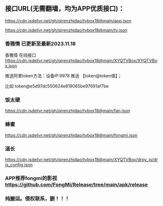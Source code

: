 ## 接口URL(无需翻墙，均为APP优质接口)：
https://cdn.jsdelivr.net/gh/qirenzhidao/tvbox18@main/app.json

https://cdn.jsdelivr.net/gh/qirenzhidao/tvbox18@main/tv.json

### 香雅情 已更新至最新2023.11.18
香雅情 在线接口 https://cdn.jsdelivr.net/gh/qirenzhidao/tvbox18@main/XYQTVBox/XYQTVBox.json

推送阿里token方法：设备IP:9978	推送 【token@token值】；

比如 token@e5d97dc550624e819065be97691af7be

### 饭太硬 
https://cdn.jsdelivr.net/gh/qirenzhidao/tvbox18@main/fan.json
### 蜂蜜
https://cdn.jsdelivr.net/gh/qirenzhidao/tvbox18@main/fongmi.json
### 道长
https://cdn.jsdelivr.net/gh/qirenzhidao/tvbox18@main/XYQTVBox/drpy_js/drjs_config.json

### APP推荐fongmi的影视 https://github.com/FongMi/Release/tree/main/apk/release

### 纯搬运。侵权联系，删！！！
